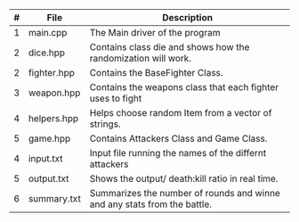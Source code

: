 |# | File        |  Description                                          |
|--|-------------|-------------------------------------------------------|          
|1 |main.cpp     |The Main driver of the program                         | 
|2 |dice.hpp     |Contains class die and shows how the randomization will work.|
|2 |fighter.hpp  |Contains the BaseFighter Class.                               |
|3 |weapon.hpp   |Contains the weapons class that each fighter uses to fight|
|4 |helpers.hpp  | Helps choose random Item from a vector of strings.       |
|5 |game.hpp     | Contains Attackers Class and Game Class.                  |
|4 |input.txt    | Input file running the names of the differnt attackers|                 
|5 |output.txt   | Shows the output/ death:kill ratio in real time.       |                 
|6 |summary.txt  | Summarizes the number of rounds and winne  and any stats from the battle.|
